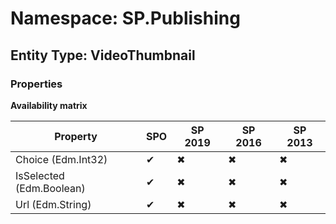 # Namespace: SP.Publishing

## Entity Type: VideoThumbnail

### Properties

**Availability matrix**

Property | SPO | SP 2019 | SP 2016 | SP 2013
----------|-----|---------|---------|--------
Choice (Edm.Int32) | ✔ | ✖ | ✖ | ✖
IsSelected (Edm.Boolean) | ✔ | ✖ | ✖ | ✖
Url (Edm.String) | ✔ | ✖ | ✖ | ✖

